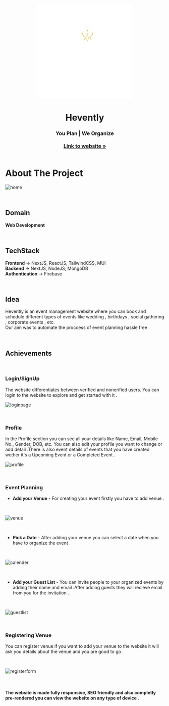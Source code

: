 <!-- PROJECT LOGO -->
<div align="center">
  <a href="https://hevently.vercel.app/">
    <img src="public/logo.png" alt="Logo" width="300" height="300">
  </a>

  <h1 align="center">Hevently</h1>

  <h3 align="center">
    You Plan | We Organize
    <br/>
    <br/>
    <a href="https://hevently.vercel.app/"><strong>Link to website »</strong></a>
    <br />
    <br />
  </h3>
</div>


<!-- ABOUT THE PROJECT -->
# About The Project

![home](https://user-images.githubusercontent.com/79051028/148648032-85edcf14-6ef3-44c2-9f23-f2a0f977a951.JPG)

<br/>

## Domain 
 **Web Development** 

 <br/>

## TechStack  
 **Frontend**  -> NextJS, ReactJS, TailwindCSS, MUI
 <br/>
  **Backend** -> NextJS, NodeJS, MongoDB 
  <br/>
  **Authentication** -> Firebase
  
  

  <br/>

## Idea 

Hevently is an event management website where you can book and schedule different types of events like wedding , birthdays , social gathering , corporate events , etc.
<br/>
Our aim was to automate the proccess of event planning hassle free .

 <br/>

 ## Achievements 

 <br/>

### Login/SignUp
  The website differentiates between verified and nonerified users. You can login to the website to explore and get started with it .
  <br/>
  
![loginpage](https://user-images.githubusercontent.com/79051028/148648148-532eb01b-e9f3-43fe-b08c-b28936106856.JPG)

  <br/>

### Profile
  In the Profile section you can see all your details like Name, Email, Mobile No.,  Gender, DOB, etc.
  You can also edit your profile you want to change or add detail .There is also event details of events that you have created wether it's a Upcoming Event or a Completed Event .
  <br/>
  
  ![profile](https://user-images.githubusercontent.com/79051028/148653780-fd675dc6-4e61-4e2e-9bff-7df000b7d736.JPG)


 <br/>

### Event Planning 
- **Add your Venue** - For creating your event firstly you have to add venue .
 <br/>
 
![venue](https://user-images.githubusercontent.com/79051028/148649268-8c20c2f5-7df9-447b-87a7-4bb3c7815a58.JPG)

<br/>

- **Pick a Date** - After adding your venue you can select a date when you have to organize the event .
<br/>

![calender](https://user-images.githubusercontent.com/79051028/148649316-c6e29e38-8a5f-4224-b8e6-1d3804d1055c.JPG)

<br/>

- **Add your Guest List** - You can invite people to your organized events by adding their name and email .After adding guests they will recieve email from you for the invitation .
<br/>

![guestlist](https://user-images.githubusercontent.com/79051028/148649447-e1f556a9-e130-48fa-9350-0379b7e80f1a.JPG)

<br/>

### Registering Venue
You can register venue if you want to add your venue to the website it will ask you details about the venue and you are good to go .

<br/>

![registerform](https://user-images.githubusercontent.com/79051028/148650233-994664b6-ea4a-4da1-bb9a-838c13da373d.JPG)

<br/>


#### The website is made fully responsive, SEO friendly and also completly pre-rendered you can view the website on any type of device .

<br/>
